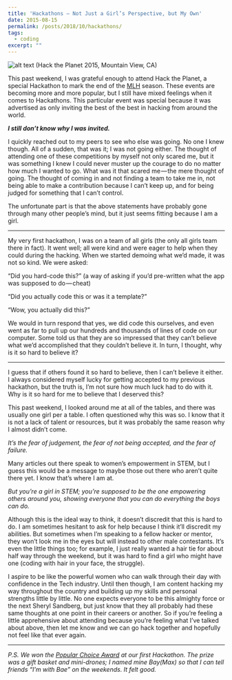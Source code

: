 ```yaml
---
title: 'Hackathons — Not Just a Girl’s Perspective, but My Own'
date: 2015-08-15
permalink: /posts/2018/10/hackathons/
tags:
  - coding
excerpt: ""
---
```


![alt text](https://cdn-images-1.medium.com/max/1280/1*wNDezq6FH2QdBL_7_snJrg.jpeg)
(Hack the Planet 2015, Mountain View, CA)


This past weekend, I was grateful enough to attend Hack the Planet, a special Hackathon to mark the end of the [MLH](https://mlh.io/) season. These events are becoming more and more popular, but I still have mixed feelings when it comes to Hackathons. This particular event was special because it was advertised as only inviting the best of the best in hacking from around the world.

**_I still don’t know why I was invited._**

I quickly reached out to my peers to see who else was going. No one I knew though. All of a sudden, that was it; I was not going either. The thought of attending one of these competitions by myself not only scared me, but it was something I knew I could never muster up the courage to do no matter how much I wanted to go. What was it that scared me — the mere thought of going. The thought of coming in and not finding a team to take me in, not being able to make a contribution because I can’t keep up, and for being judged for something that I can’t control.

The unfortunate part is that the above statements have probably gone through many other people’s mind, but it just seems fitting because I am a girl.

---

My very first hackathon, I was on a team of all girls (the only all girls team there in fact). It went well; all were kind and were eager to help when they could during the hacking. When we started demoing what we’d made, it was not so kind. We were asked:

“Did you hard-code this?” (a way of asking if you’d pre-written what the app was supposed to do — cheat)

“Did you actually code this or was it a template?”

“Wow, you actually did this?”

We would in turn respond that yes, we did code this ourselves, and even went as far to pull up our hundreds and thousands of lines of code on our computer. Some told us that they are so impressed that they can’t believe what we’d accomplished that they couldn’t believe it. In turn, I thought, why is it so hard to believe it?

---

I guess that if others found it so hard to believe, then I can’t believe it either. I always considered myself lucky for getting accepted to my previous hackathon, but the truth is, I’m not sure how much luck had to do with it. Why is it so hard for me to believe that I deserved this?

This past weekend, I looked around me at all of the tables, and there was usually one girl per a table. I often questioned why this was so. I know that it is not a lack of talent or resources, but it was probably the same reason why I almost didn’t come.

_It’s the fear of judgement, the fear of not being accepted, and the fear of failure._

Many articles out there speak to women’s empowerment in STEM, but I guess this would be a message to maybe those out there who aren’t quite there yet. I know that’s where I am at.

_But you’re a girl in STEM; you’re supposed to be the one empowering others around you, showing everyone that you can do everything the boys can do._

Although this is the ideal way to think, it doesn’t discredit that this is hard to do. I am sometimes hesitant to ask for help because I think it’ll discredit my abilities. But sometimes when I’m speaking to a fellow hacker or mentor, they won’t look me in the eyes but will instead to other male contestants. It’s even the little things too; for example, I just really wanted a hair tie for about half way through the weekend, but it was hard to find a girl who might have one (coding with hair in your face, the struggle).

I aspire to be like the powerful women who can walk through their day with confidence in the Tech industry. Until then though, I am content hacking my way throughout the country and building up my skills and personal strengths little by little. No one expects everyone to be this almighty force or the next Sheryl Sandberg, but just know that they all probably had these same thoughts at one point in their careers or another. So if you’re feeling a little apprehensive about attending because you’re feeling what I’ve talked about above, then let me know and we can go hack together and hopefully not feel like that ever again.

---

_P.S. We won the [Popular Choice Award](https://devpost.com/Ruthjohnson) at our first Hackathon. The prize was a gift basket and mini-drones; I named mine Bay(Max) so that I can tell friends “I’m with Bae” on the weekends. It felt good._